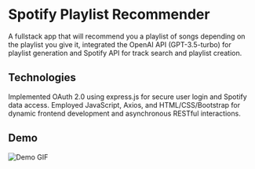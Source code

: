 
# Spotify Playlist Recommender

A fullstack app that will recommend you a playlist of songs depending on the playlist you give it, integrated the OpenAI API (GPT-3.5-turbo) for playlist generation and Spotify API for track search and playlist creation.

## Technologies

Implemented OAuth 2.0 using express.js for secure user login and Spotify data access.
Employed JavaScript, Axios, and HTML/CSS/Bootstrap for dynamic frontend development and asynchronous RESTful interactions.
## Demo


![Demo GIF](https://i.imgur.com/dnsz08Q.gif)
